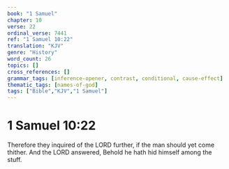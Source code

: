 ```yaml
---
book: "1 Samuel"
chapter: 10
verse: 22
ordinal_verse: 7441
ref: "1 Samuel 10:22"
translation: "KJV"
genre: "History"
word_count: 26
topics: []
cross_references: []
grammar_tags: [inference-opener, contrast, conditional, cause-effect]
thematic_tags: [names-of-god]
tags: ["Bible","KJV","1 Samuel"]
---
```


# 1 Samuel 10:22

Therefore they inquired of the LORD further, if the man should yet come thither. And the LORD answered, Behold he hath hid himself among the stuff.
